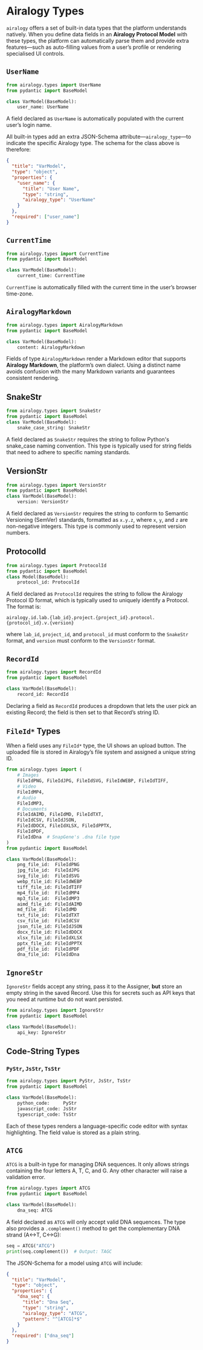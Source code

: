 # Airalogy Types

`airalogy` offers a set of built-in data types that the platform understands natively. When you define data fields in an **Airalogy Protocol Model** with these types, the platform can automatically parse them and provide extra features—such as auto-filling values from a user’s profile or rendering specialised UI controls.

## `UserName`

```python
from airalogy.types import UserName
from pydantic import BaseModel

class VarModel(BaseModel):
    user_name: UserName
```

A field declared as `UserName` is automatically populated with the current user’s login name.

All built-in types add an extra JSON-Schema attribute—`airalogy_type`—to indicate the specific Airalogy type. The schema for the class above is therefore:

```json
{
  "title": "VarModel",
  "type": "object",
  "properties": {
    "user_name": {
      "title": "User Name",
      "type": "string",
      "airalogy_type": "UserName"
    }
  },
  "required": ["user_name"]
}
```

## `CurrentTime`

```python
from airalogy.types import CurrentTime
from pydantic import BaseModel

class VarModel(BaseModel):
    current_time: CurrentTime
```

`CurrentTime` is automatically filled with the current time in the user’s browser time-zone.

## `AiralogyMarkdown`

```python
from airalogy.types import AiralogyMarkdown
from pydantic import BaseModel

class VarModel(BaseModel):
    content: AiralogyMarkdown
```

Fields of type `AiralogyMarkdown` render a Markdown editor that supports **Airalogy Markdown**, the platform’s own dialect. Using a distinct name avoids confusion with the many Markdown variants and guarantees consistent rendering.

## SnakeStr

```python
from airalogy.types import SnakeStr
from pydantic import BaseModel
class VarModel(BaseModel):
    snake_case_string: SnakeStr
```

A field declared as `SnakeStr` requires the string to follow Python's snake_case naming convention. This type is typically used for string fields that need to adhere to specific naming standards.

## VersionStr

```python
from airalogy.types import VersionStr
from pydantic import BaseModel
class VarModel(BaseModel):
    version: VersionStr
```

A field declared as `VersionStr` requires the string to conform to Semantic Versioning (SemVer) standards, formatted as `x.y.z`, where `x`, `y`, and `z` are non-negative integers. This type is commonly used to represent version numbers.

## ProtocolId

```python
from airalogy.types import ProtocolId
from pydantic import BaseModel
class Model(BaseModel):
    protocol_id: ProtocolId
```

A field declared as `ProtocolId` requires the string to follow the Airalogy Protocol ID format, which is typically used to uniquely identify a Protocol. The format is:

```
airalogy.id.lab.{lab_id}.project.{project_id}.protocol.{protocol_id}.v.{version}
```

where `lab_id`, `project_id`, and `protocol_id` must conform to the `SnakeStr` format, and `version` must conform to the `VersionStr` format.

## `RecordId`

```python
from airalogy.types import RecordId
from pydantic import BaseModel

class VarModel(BaseModel):
    record_id: RecordId
```

Declaring a field as `RecordId` produces a dropdown that lets the user pick an existing Record; the field is then set to that Record’s string ID.

## `FileId*` Types

When a field uses any `FileId*` type, the UI shows an upload button. The uploaded file is stored in Airalogy’s file system and assigned a unique string ID.

```python
from airalogy.types import (
    # Images
    FileIdPNG, FileIdJPG, FileIdSVG, FileIdWEBP, FileIdTIFF,
    # Video
    FileIdMP4,
    # Audio
    FileIdMP3,
    # Documents
    FileIdAIMD, FileIdMD, FileIdTXT,
    FileIdCSV, FileIdJSON,
    FileIdDOCX, FileIdXLSX, FileIdPPTX,
    FileIdPDF,
    FileIdDna  # SnapGene's .dna file type
)
from pydantic import BaseModel

class VarModel(BaseModel):
    png_file_id:  FileIdPNG
    jpg_file_id:  FileIdJPG
    svg_file_id:  FileIdSVG
    webp_file_id: FileIdWEBP
    tiff_file_id: FileIdTIFF
    mp4_file_id:  FileIdMP4
    mp3_file_id:  FileIdMP3
    aimd_file_id: FileIdAIMD
    md_file_id:   FileIdMD
    txt_file_id:  FileIdTXT
    csv_file_id:  FileIdCSV
    json_file_id: FileIdJSON
    docx_file_id: FileIdDOCX
    xlsx_file_id: FileIdXLSX
    pptx_file_id: FileIdPPTX
    pdf_file_id:  FileIdPDF
    dna_file_id:  FileIdDna
```

## `IgnoreStr`

`IgnoreStr` fields accept any string, pass it to the Assigner, **but** store an empty string in the saved Record.
Use this for secrets such as API keys that you need at runtime but do not want persisted.

```python
from airalogy.types import IgnoreStr
from pydantic import BaseModel

class VarModel(BaseModel):
    api_key: IgnoreStr
```

## Code-String Types

### `PyStr`, `JsStr`, `TsStr`

```python
from airalogy.types import PyStr, JsStr, TsStr
from pydantic import BaseModel

class VarModel(BaseModel):
    python_code:     PyStr
    javascript_code: JsStr
    typescript_code: TsStr
```

Each of these types renders a language-specific code editor with syntax highlighting.
The field value is stored as a plain string.

## `ATCG`

`ATCG` is a built-in type for managing DNA sequences. It only allows strings containing the four letters A, T, C, and G. Any other character will raise a validation error.

```python
from airalogy.types import ATCG
from pydantic import BaseModel

class VarModel(BaseModel):
    dna_seq: ATCG
```

A field declared as `ATCG` will only accept valid DNA sequences. The type also provides a `.complement()` method to get the complementary DNA strand (A<->T, C<->G):

```python
seq = ATCG("ATCG")
print(seq.complement())  # Output: TAGC
```

The JSON-Schema for a model using `ATCG` will include:

```json
{
  "title": "VarModel",
  "type": "object",
  "properties": {
    "dna_seq": {
      "title": "Dna Seq",
      "type": "string",
      "airalogy_type": "ATCG",
      "pattern": "^[ATCG]*$"
    }
  },
  "required": ["dna_seq"]
}
```
